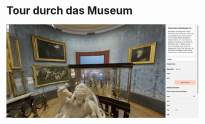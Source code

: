 # Tour durch das Museum

![Beispielbild: Walker Art Gallery, Liverpool](../../assets/musdb/tour/walkerartlibrary.jpg "Beispielbild")